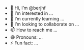 - 👋 Hi, I’m @berjhf
- 👀 I’m interested in ...
- 🌱 I’m currently learning ...
- 💞️ I’m looking to collaborate on ...
- 📫 How to reach me ...
- 😄 Pronouns: ...
- ⚡ Fun fact: ...

<!---
berjhf/berjhf is a ✨ special ✨ repository because its `README.md` (this file) appears on your GitHub profile.
You can click the Preview link to take a look at your changes.
--->
